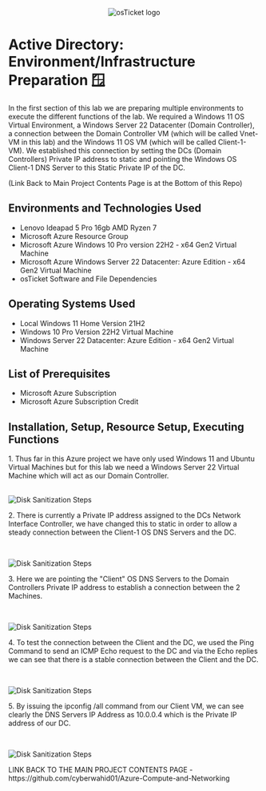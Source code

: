 <p align="center">
<img src="https://i.imgur.com/9JmwJSF.png" alt="osTicket logo"/>
</p>

<h1>Active Directory: Environment/Infrastructure Preparation 🪟</h1>
In the first section of this lab we are preparing multiple environments to execute the different functions of the lab. We required a Windows 11 OS Virtual Environment, a Windows Server 22 Datacenter (Domain Controller), a connection between the Domain Controller VM (which will be called Vnet-VM in this lab) and the Windows 11 OS VM (which will be called Client-1-VM). We established this connection by setting the DCs (Domain Controllers) Private IP address to static and pointing the Windows OS Client-1 DNS Server to this Static Private IP of the DC.

(Link Back to Main Project Contents Page is at the Bottom of this Repo)
<h2>Environments and Technologies Used</h2>

- Lenovo Ideapad 5 Pro 16gb AMD Ryzen 7
- Microsoft Azure Resource Group
- Microsoft Azure Windows 10 Pro version 22H2 - x64 Gen2 Virtual Machine
- Microsoft Azure Windows Server 22 Datacenter: Azure Edition - x64 Gen2 Virtual Machine
- osTicket Software and File Dependencies

<h2>Operating Systems Used </h2>

- Local Windows 11 Home Version 21H2</b>
- Windows 10 Pro Version 22H2 Virtual Machine
- Windows Server 22 Datacenter: Azure Edition - x64 Gen2 Virtual Machine
  
<h2>List of Prerequisites</h2>

- Microsoft Azure Subscription
- Microsoft Azure Subscription Credit 

<h2>Installation, Setup, Resource Setup, Executing Functions</h2>
1. Thus far in this Azure project we have only used Windows 11 and Ubuntu Virtual Machines but for this lab we need a Windows Server 22 Virtual Machine which will act as our Domain Controller.
</p>
<br />

<img src="https://i.imgur.com/Ioa3Bzx.png" alt="Disk Sanitization Steps"/>
</p>
<p>
2. There is currently a Private IP address assigned to the DCs Network Interface Controller, we have changed this to static in order to allow a steady connection between the Client-1 OS DNS Servers and the DC.
</p>
<br />

<p>
<img src="https://i.imgur.com/rrfOvap.png" alt="Disk Sanitization Steps"/>
</p>
<p>
3. Here we are pointing the "Client" OS DNS Servers to the Domain Controllers Private IP address to establish a connection between the 2 Machines. 
</p>
<br />

<p>
<img src="https://i.imgur.com/QTDhEsm.png" alt="Disk Sanitization Steps"/>
</p>
<p>
4. To test the connection between the Client and the DC, we used the Ping Command to send an ICMP Echo request to the DC and via the Echo replies we can see that there is a stable connection between the Client and the DC.
</p>
<br />

<p>
<img src="https://i.imgur.com/Acnv18Q.png" alt="Disk Sanitization Steps"/>
</p>
<p>
5. By issuing the ipconfig /all command from our Client VM, we can see clearly the DNS Servers IP Address as 10.0.0.4 which is the Private IP address of our DC.
</p>
<br />

<p>
<img src="https://i.imgur.com/7P1QVjk.png" alt="Disk Sanitization Steps"/>
</p>
<p>
LINK BACK TO THE MAIN PROJECT CONTENTS PAGE - https://github.com/cyberwahid01/Azure-Compute-and-Networking
